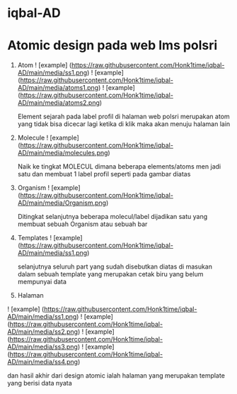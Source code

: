 # iqbal-AD

# Atomic design pada web lms polsri

1. Atom 
    ! [example] (https://raw.githubusercontent.com/Honk1time/iqbal-AD/main/media/ss1.png)
    ! [example] (https://raw.githubusercontent.com/Honk1time/iqbal-AD/main/media/atoms1.png)
    ! [example] (https://raw.githubusercontent.com/Honk1time/iqbal-AD/main/media/atoms2.png)

    Element sejarah pada label profil di halaman web polsri merupakan atom yang tidak bisa dicecar lagi ketika di klik maka
    akan menuju halaman lain


2. Molecule 
    ! [example] (https://raw.githubusercontent.com/Honk1time/iqbal-AD/main/media/molecules.png)

    Naik ke tingkat MOLECUL dimana beberapa elements/atoms men jadi satu dan membuat 1 label profil seperti pada gambar diatas

3. Organism 
    ! [example] (https://raw.githubusercontent.com/Honk1time/iqbal-AD/main/media/Organism.png)
    
    Ditingkat selanjutnya beberapa molecul/label dijadikan satu yang membuat sebuah Organism atau sebuah bar 

4. Templates 
    ! [example] (https://raw.githubusercontent.com/Honk1time/iqbal-AD/main/media/ss1.png)
     
     selanjutnya seluruh part yang sudah disebutkan diatas di masukan dalam sebuah template yang merupakan cetak biru yang belum mempunyai data

5. Halaman 

  ! [example] (https://raw.githubusercontent.com/Honk1time/iqbal-AD/main/media/ss1.png)
  ! [example] (https://raw.githubusercontent.com/Honk1time/iqbal-AD/main/media/ss2.png)
  ! [example] (https://raw.githubusercontent.com/Honk1time/iqbal-AD/main/media/ss3.png)
  ! [example] (https://raw.githubusercontent.com/Honk1time/iqbal-AD/main/media/ss4.png)

  dan hasil akhir dari design atomic ialah halaman yang merupakan template yang berisi data nyata

 

